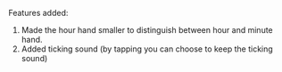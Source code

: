 Features added:
1. Made the hour hand smaller to distinguish between hour and minute hand.
2. Added ticking sound (by tapping you can choose to keep the ticking sound)